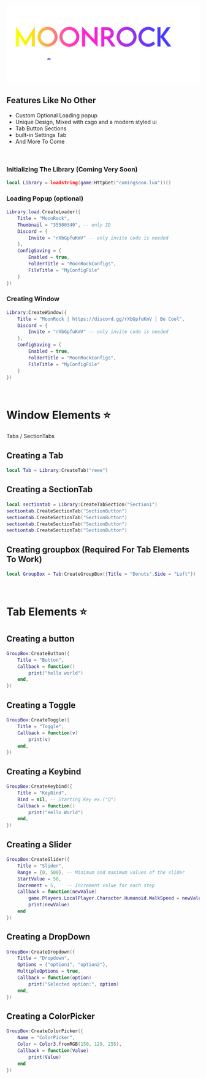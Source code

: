 [![landingpod](ImageAssets/MoonRockLogo_D.png)](https://discord.gg/rXbGpfuKmV)

## Features Like No Other
- Custom Optional Loading popup
- Unique Design, Mixed with csgo and a modern styled ui
- Tab Button Sections
- built-in Settings Tab
- And More To Come
  
<br/>


### Initializing The Library (Coming Very Soon)
```lua
local Library = loadstring(game:HttpGet("comingsoon.lua"))()
```

### Loading Popup (optional)
```lua
Library.load.CreateLoader({
    Title = "MoonRock",
    Thumbnail = "35500340", -- only ID
    Discord = {
        Invite = "rXbGpfuKmV" -- only invite code is needed
    },
    ConfigSaving = {
        Enabled = true,
        FolderTitle = "MoonRockConfigs",
        FileTitle = "MyConfigFile"
    }
})
```

### Creating Window
```lua
Library:CreateWindow({
    Title = "MoonRock │ https://discord.gg/rXbGpfuKmV │ Be Cool",
    Discord = {
        Invite = "rXbGpfuKmV" -- only invite code is needed
    },
    ConfigSaving = {
        Enabled = true,
        FolderTitle = "MoonRockConfigs",
        FileTitle = "MyConfigFile"
    }
})
```
<br/>

# Window Elements ⭐
Tabs / SectionTabs

## Creating a Tab
```lua
local Tab = Library:CreateTab("reee")
```
## Creating a SectionTab
```lua
local sectiontab = Library:CreateTabSection("Section1")
sectiontab.CreateSectionTab("SectionButton")
sectiontab.CreateSectionTab("SectionButton")
sectiontab.CreateSectionTab("SectionButton")
sectiontab.CreateSectionTab("SectionButton")
```
## Creating groupbox (Required For Tab Elements To Work)
```lua
local GroupBox = Tab:CreateGroupBox({Title = "Donuts",Side = "Left"})
```
<br/>

# Tab Elements ⭐
## Creating a button
```lua
GroupBox:CreateButton({
	Title = "Button",
	Callback = function()
		print("hello world")
	end,
})
```

## Creating a Toggle
```lua
GroupBox:CreateToggle({
	Title = "Toggle",
	Callback = function(v)
		print(v)
	end,
})
```
## Creating a Keybind
```lua
GroupBox:CreateKeybind({
	Title = "KeyBind",
	Bind = nil, -- Starting Key ex.("Q")
	Callback = function()
		print("Hello World")
	end,
})
```
## Creating a Slider
```lua
GroupBox:CreateSlider({
	Title = "Slider",
	Range = {0, 500}, -- Minimum and maximum values of the slider
	StartValue = 50,
	Increment = 5,    -- Increment value for each step
	Callback = function(newValue)
		game.Players.LocalPlayer.Character.Humanoid.WalkSpeed = newValue
		print(newValue)
	end
})
```

## Creating a DropDown
```lua
GroupBox:CreateDropdown({
	Title = "Dropdown",
	Options = {"option1", "option2"}, 
	MultipleOptions = true,
	Callback = function(option)
		print("Selected option:", option)
	end,
})
```

## Creating a ColorPicker
```lua
GroupBox:CreateColorPicker({
	Name = "ColorPicker",
	Color = Color3.fromRGB(150, 129, 255),
	Callback = function(Value)
		print(Value)
	end
})
```
